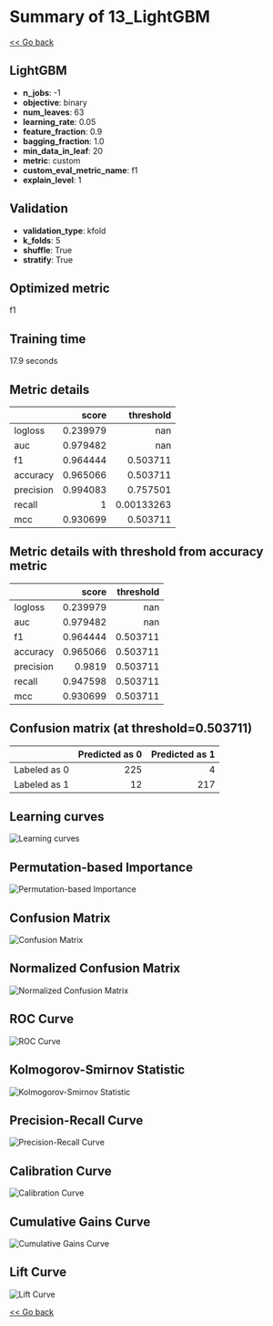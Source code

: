 # Summary of 13_LightGBM

[<< Go back](../README.md)


## LightGBM
- **n_jobs**: -1
- **objective**: binary
- **num_leaves**: 63
- **learning_rate**: 0.05
- **feature_fraction**: 0.9
- **bagging_fraction**: 1.0
- **min_data_in_leaf**: 20
- **metric**: custom
- **custom_eval_metric_name**: f1
- **explain_level**: 1

## Validation
 - **validation_type**: kfold
 - **k_folds**: 5
 - **shuffle**: True
 - **stratify**: True

## Optimized metric
f1

## Training time

17.9 seconds

## Metric details
|           |    score |    threshold |
|:----------|---------:|-------------:|
| logloss   | 0.239979 | nan          |
| auc       | 0.979482 | nan          |
| f1        | 0.964444 |   0.503711   |
| accuracy  | 0.965066 |   0.503711   |
| precision | 0.994083 |   0.757501   |
| recall    | 1        |   0.00133263 |
| mcc       | 0.930699 |   0.503711   |


## Metric details with threshold from accuracy metric
|           |    score |   threshold |
|:----------|---------:|------------:|
| logloss   | 0.239979 |  nan        |
| auc       | 0.979482 |  nan        |
| f1        | 0.964444 |    0.503711 |
| accuracy  | 0.965066 |    0.503711 |
| precision | 0.9819   |    0.503711 |
| recall    | 0.947598 |    0.503711 |
| mcc       | 0.930699 |    0.503711 |


## Confusion matrix (at threshold=0.503711)
|              |   Predicted as 0 |   Predicted as 1 |
|:-------------|-----------------:|-----------------:|
| Labeled as 0 |              225 |                4 |
| Labeled as 1 |               12 |              217 |

## Learning curves
![Learning curves](learning_curves.png)

## Permutation-based Importance
![Permutation-based Importance](permutation_importance.png)
## Confusion Matrix

![Confusion Matrix](confusion_matrix.png)


## Normalized Confusion Matrix

![Normalized Confusion Matrix](confusion_matrix_normalized.png)


## ROC Curve

![ROC Curve](roc_curve.png)


## Kolmogorov-Smirnov Statistic

![Kolmogorov-Smirnov Statistic](ks_statistic.png)


## Precision-Recall Curve

![Precision-Recall Curve](precision_recall_curve.png)


## Calibration Curve

![Calibration Curve](calibration_curve_curve.png)


## Cumulative Gains Curve

![Cumulative Gains Curve](cumulative_gains_curve.png)


## Lift Curve

![Lift Curve](lift_curve.png)



[<< Go back](../README.md)
